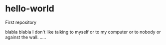 # hello-world
First repository

blabla blabla I don't like talking to myself or to my computer or to nobody or against the wall. 
.....
